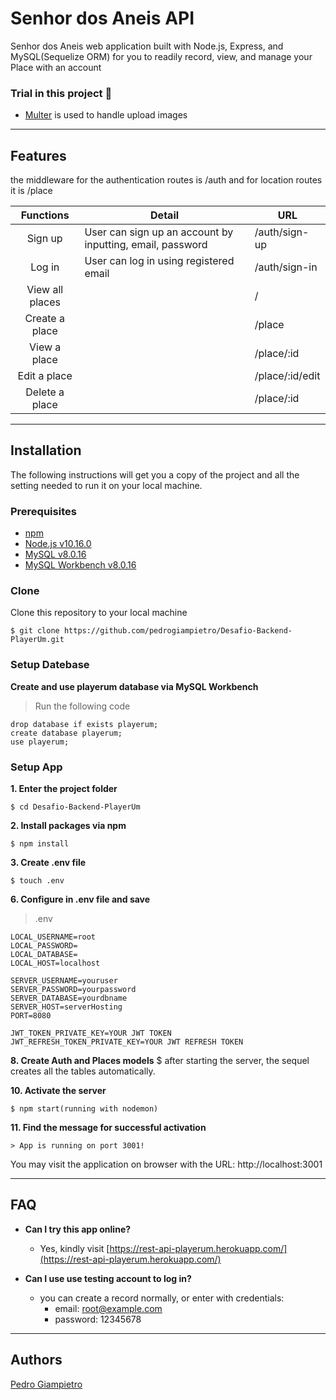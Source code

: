 # Senhor dos Aneis API
Senhor dos Aneis web application built with Node.js, Express, and MySQL(Sequelize ORM) for you to readily record, view, and manage your Place with an account


### Trial in this project 🤠
+ [Multer](https://www.npmjs.com/package/multer) is used to handle upload images


___

## Features
the middleware for the authentication routes is /auth
and for location routes it is /place

| Functions              | Detail                                            | URL                         |
| :--------------------: | ------------------------------------------------- | --------------------------- |
| Sign up | User can sign up an account by inputting, email, password | /auth/sign-up |
| Log in | User can log in using registered email | /auth/sign-in |
| View all places | | / |
| Create a place | | /place |
| View a place  | | /place/:id |
| Edit a place  | | /place/:id/edit |
| Delete a place | | /place/:id |

___

## Installation
The following instructions will get you a copy of the project and all the setting needed to run it on your local machine.


### Prerequisites

- [npm](https://www.npmjs.com/get-npm)
- [Node.js v10.16.0](https://nodejs.org/en/download/)
- [MySQL v8.0.16](https://dev.mysql.com/downloads/mysql/)
- [MySQL Workbench v8.0.16](https://dev.mysql.com/downloads/workbench/)


### Clone

Clone this repository to your local machine

```
$ git clone https://github.com/pedrogiampietro/Desafio-Backend-PlayerUm.git
```

### Setup Datebase

**Create and use playerum database via MySQL Workbench**

> Run the following code
```
drop database if exists playerum;
create database playerum;
use playerum;
```

### Setup App

**1. Enter the project folder**

```
$ cd Desafio-Backend-PlayerUm
```

**2. Install packages via npm**

```
$ npm install
```

**3. Create .env file**

```
$ touch .env
```

**6. Configure in .env file and save**

> .env
```
LOCAL_USERNAME=root
LOCAL_PASSWORD=
LOCAL_DATABASE=
LOCAL_HOST=localhost

SERVER_USERNAME=youruser
SERVER_PASSWORD=yourpassword
SERVER_DATABASE=yourdbname
SERVER_HOST=serverHosting
PORT=8080

JWT_TOKEN_PRIVATE_KEY=YOUR JWT TOKEN
JWT_REFRESH_TOKEN_PRIVATE_KEY=YOUR JWT REFRESH TOKEN

```

**8. Create Auth and Places models**
$ after starting the server, the sequel creates all the tables automatically.


**10. Activate the server**

```
$ npm start(running with nodemon)
```

**11. Find the message for successful activation**

```
> App is running on port 3001!
```
You may visit the application on browser with the URL: http://localhost:3001

___

## FAQ
- **Can I try this app online?**
    - Yes, kindly visit [https://rest-api-playerum.herokuapp.com/](https://rest-api-playerum.herokuapp.com/)
    
- **Can I use use testing account to log in?**
    - you can create a record normally, or enter with credentials:
      - email: root@example.com
      - password: 12345678
___


## Authors
[Pedro Giampietro](https://github.com/pedrogiampietro)
